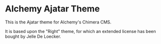 # Alchemy Ajatar Theme

This is the Ajatar theme for Alchemy's Chimera CMS.

It is based upon the "Right" theme,
for which an extended license has been bought by Jelle De Loecker.